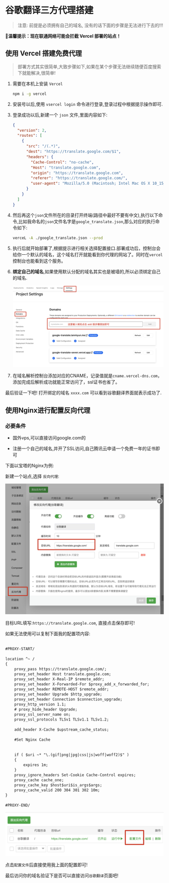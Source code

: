 # 谷歌翻译三方代理搭建

> 注意: 前提是必须拥有自己的域名, 没有的话下面的步骤是无法进行下去的!!!

🚨**温馨提示：现在联通网络可能会拦截 Vercel 部署的站点！**

## 使用 Vercel 搭建免费代理

> 部署方式其实很简单,大致步骤如下,如果在某个步骤无法继续随便百度搜索下就能解决,很简单!

1. 需要在本机上安装 `Vercel` 

   ```bash
   npm i -g vercel
   ```

2. 安装号以后,使用 `vsercel login` 命令进行登录,登录过程中根据提示操作即可.

3. 登录成功以后,新建一个 `json` 文件,里面内容如下:

   ```json
   {
     "version": 2,
     "routes": [
       {
         "src": "/(.*)",
         "dest": "https://translate.google.com/$1",
         "headers": {
           "Cache-Control": "no-cache",
           "Host": "translate.google.com",
           "origin": "https://translate.google.com",
           "referer": "https://translate.google.com/",
           "user-agent": "Mozilla/5.0 (Macintosh; Intel Mac OS X 10_15_7) AppleWebKit/537.36 (KHTML, like Gecko) Chrome/107.0.0.0 Safari/537.36"
         }
       }
     ]
   }
   ```

4. 然后再这个`json`文件所在的目录打开终端(路径中最好不要有中文),执行以下命令,比如我命名的`json`文件名字是`google_translate.json`,那么对应的执行命令如下:

   ```bash
   verceL -A ./google_translate.json --prod
   ```

5. 执行后就开始部署了,根据提示进行相关选择配置接口.部署成功后，控制台会给你一个默认的域名，这个域名打开就能看到你代理的网站了。同时在`vercel`控制台也能看到这个服务。

6. **绑定自己的域名**,如果使用默认分配的域名其实也是被墙的,所以必须绑定自己的域名.

   ![image-20230905150832916](assets/image-20230905150832916.png)

7. 在域名解析控制台添加对应的CNAME，记录值就是`cname.vercel-dns.com`，添加完成后解析成功就能正常访问了，ssl证书也省了。

最后验证一下吧! 打开绑定的域名 `xxxx.com` 可以看到谷歌翻译界面就表示成功了.



## 使用Nginx进行配置反向代理

### 必要条件

- 国外vps,可以直接访问google.com的

- 注册一个自己的域名,并开了SSL访问,自己腾讯云申请一个免费一年的证书即可

下面以宝塔的Nginx为例:

新建一个站点,选择 `反向代理`:

![image-20230905151501383](assets/image-20230905151501383.png)

目标URL填写:`https://translate.google.com`, 直接点击保存即可!

如果无法使用可以复制下面我的配置项内容:

```

#PROXY-START/

location ^~ /
{
    proxy_pass https://translate.google.com/;
    proxy_set_header Host translate.google.com;
    proxy_set_header X-Real-IP $remote_addr;
    proxy_set_header X-Forwarded-For $proxy_add_x_forwarded_for;
    proxy_set_header REMOTE-HOST $remote_addr;
    proxy_set_header Upgrade $http_upgrade;
    proxy_set_header Connection $connection_upgrade;
    proxy_http_version 1.1;
    # proxy_hide_header Upgrade;
    proxy_ssl_server_name on;
    proxy_ssl_protocols TLSv1 TLSv1.1 TLSv1.2;

    add_header X-Cache $upstream_cache_status;

    #Set Nginx Cache
    
    
    if ( $uri ~* "\.(gif|png|jpg|css|js|woff|woff2)$" )
    {
    	expires 1m;
    }
    proxy_ignore_headers Set-Cookie Cache-Control expires;
    proxy_cache cache_one;
    proxy_cache_key $host$uri$is_args$args;
    proxy_cache_valid 200 304 301 302 10m;
}

#PROXY-END/
```

![image-20230905151619657](assets/image-20230905151619657.png)

点击`配置文件`后直接使用我上面的配置即可!

最后访问你的域名验证下是否可以直接访问`谷歌翻译`页面吧!
